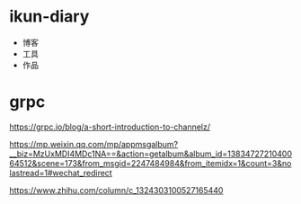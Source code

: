 # ikun-diary


- 博客
- 工具
- 作品


# grpc

https://grpc.io/blog/a-short-introduction-to-channelz/

https://mp.weixin.qq.com/mp/appmsgalbum?__biz=MzUxMDI4MDc1NA==&action=getalbum&album_id=1383472721040064512&scene=173&from_msgid=2247484984&from_itemidx=1&count=3&nolastread=1#wechat_redirect

https://www.zhihu.com/column/c_1324303100527165440